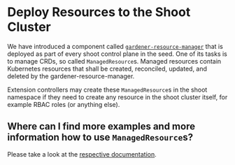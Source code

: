 # Deploy Resources to the Shoot Cluster

We have introduced a component called [`gardener-resource-manager`](../concepts/resource-manager.md) that is deployed as part of every shoot control plane in the seed.
One of its tasks is to manage CRDs, so called `ManagedResource`s.
Managed resources contain Kubernetes resources that shall be created, reconciled, updated, and deleted by the gardener-resource-manager.

Extension controllers may create these `ManagedResource`s in the shoot namespace if they need to create any resource in the shoot cluster itself, for example RBAC roles (or anything else).

## Where can I find more examples and more information how to use `ManagedResource`s?

Please take a look at the [respective documentation](../concepts/resource-manager.md).
